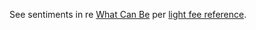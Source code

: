 See sentiments in re [What Can Be](https://youtu.be/_DegKNj62-w?feature=shared) per [light fee reference](https://github.com/JFWooten4/DRIP-fee-impact).
